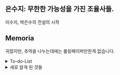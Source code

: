 ## 은수지: 무한한 가능성을 가진 조율사들.

이수지, 박은수의 전설의 시작

## Memoria

귀찮지만, 추억을 나누는데에는 롤링페이퍼만한게 없습니다.

<details><summary>To-do-List</summary>

- [x] 매일매일 30분 - 1시간씩, 방향성 설계 및 코드 리뷰

---

## DAY 12

- [ ] ChkList 완료 후, README File 꾸미기 -메인 페이지, 작동화면(gif), 기능
- [ ] 최종 완료 보고서 (ppt) 만들기
- [ ] 파일 전체적으로 필요없는 부분 정리 및 주석 달기.

---

## Day 11

--BackEnd

- [ ] 서버 배포 알아보기

--FrontEnd

- [x] Admin 페이지 완성
- [x] CSS 수정
- [ ] 페이지 수정 후 이슈 수정

---

## Day 10

--BackEnd

- [x] Event BackEnd 작성

--FrontEnd

- [x] 관리자 페이지 - 관리자 계정만 진입 가능하게 설정..?
- [x] OnMounted 활용한 NavGuard 걸어놓기.
- [x] Event Page 제작 완료
- [x] 기타 CSS 수정

---

## Day 9

--BackEnd

- [x] 마이페이지 사진 입출력
- [x] 0개 작성 해결
- [x] 색깔, 글씨체 고르기

--FrontEnd

- [x] Update 수정
- [x] 이벤트, Youtube 영상 기반 검색 완성.
- [x] MyPage 수정

---

## Day 8

--BackEnd

- [x] 파일 입출력, 이미지
- [x] 백엔드 update 로직 수정

--FrontEnd

- [x] 메세지의 수정 기능, 글씨체 설정 추가.
- [x] 미리보기 기능 추가
- [x] 네비게이션 가드.
- [x] 전체적인 디자인 구조 수정, 색깔
- [x] MyPage
- [x] 롤페 만들기 맨 가운데로
- [x] 마이 롤페 뷰 img null일 때 img 태그 안나오게 하기 v-if
- [x] 상세 메세지 img null일 때 img 태그 안나오게 하기
- [x] 버튼 디자인

---

## Day 6,7

--BackEnd

- [ ] 파일 입출력, 이미지

--FrontEnd

- [x] Vue 메세지 화면 구현
- [x] 롤링페이퍼 전체적인 구조 및 디자인 수정

---

## Day 5

--BackEnd

- [x] 글 작성자를 제대로 불러오지 못했던 오류 수정
- [x] 롤링페이퍼를 제대로 불러오지 못했던 오류 수정
- [x] 내 롤링페이퍼 불러오기 메소드 구현
- [x] 메세지 등록, 수정, 삭제 기능 추가

--FrontEnd

- [x] My Page 화면 구현
- [x] 롤링페이퍼 수정 화면 추가.
- [x] 나만 롤링페이퍼를 수정, 삭제 가능할 수 있도록 조건 추가
- [x] 롤링페이퍼 수정, 삭제 기능 추가

---

## Day 3, 4

- [x] 서비스 설계 재검토, DB 재설계
- [x] 롤링 페이퍼 기본 기능 만들기

--BackEnd

- [x] 롤링페이퍼 등록, 수정, 삭제 기능 추가 (수정 및 삭제는 5일차로)

--FrontEnd

- [x] Vue 롤링페이퍼 화면 구현

---

## Day 2

--BackEnd

- [x] 로그인 및 회원가입 기능 작성
- [ ] JWT 인증 토큰 만들기

--FrontEnd

- [x] 로그인 및 회원가입 Vue 화면 작성

추가 기능

- [x] 로그아웃 버튼 생성
- [x] 비밀번호 확인 기능
- [x] 로컬스토리지를 이용해서 간소화해보기
- [x] 로그인 상태가 아니면, 롤링페이퍼 작성 불가하도록 설정
- [x] 로그인 상태라면, 다시 로그인이 허용되지 않도록 막아놓기
- [x] 비밀번호 유효성 검사 추가
- [x] 헤더 우측에 Login 버튼 추가, Login 시에만 User 노출하게 생성
- [x] 헤더는 홈 롤링페이퍼 이벤트 | 로그인 순으로 생성.
- [x] 최초 Login 버튼시 router.push를 통해 바로 Login 창으로 이동할 수 있도록
- [x] Login 버튼 밑에 SignUp 버튼 추가후, signUp페이지로 이동
- [x] ID, 비번 잘못입력했을 때, 알람창 뜨기
- [x] Login, Sign Up CSS 수정
- [x] 누구누구님 환영합니다.

심화 기능

- [ ] 소셜로그인을 할건가?

---

## Day 1

--BackEnd

- [x] DB 구조 및 테이블을 작성하고, 프로젝트 생성합니다.

--FrontEnd

- [x] Vue의 기본적인 구조 생성

추가 기능

- [x] 서비스 설계
- [x] 배경색 추가(은지)
- [x] 홈 화면 수정
- [ ] 배경 동영상 추가 (병수)

---

## 추가 구현기능

- [ ] 피그마 목업 제작, PPT도 제작
- [ ] 서버 배포
- [ ] 다크모드? - CSS 2배 작성
- [ ] Kakao API Map 추가 가능? (찍찍 추가)
- [ ] 댓글, 대댓글 ㄷㄷ
- [ ] GAANT CHART
- [ ] 유즈 케이스, Figma 만들기
- [ ] 배경 음악 추가
- [x] 요구사항 명세서
- [x] ERD 만들기
- [ ] 회원가입 MBTI 넣을까?
- [ ] 비밀번호 재설정 기능
- [ ] 친구 팔로우 기능
- [ ] Chart.js
- [ ] 랜덤 사진

</details>

<details><summary>새로 알게 된 것들</summary>

1. DTO와 DB의 상관관계
2. CORS 에러 해결 - webconfig 설정 + CrossOrigin("\*")
3. 파일 입출력
4. App.vue와 index.html

</details>
